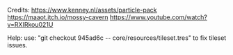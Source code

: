 Credits:
https://www.kenney.nl/assets/particle-pack
https://maaot.itch.io/mossy-cavern
https://www.youtube.com/watch?v=RXIRkou021U

Help:
use: "git checkout 945ad6c -- core/resources/tileset.tres" to fix tileset issues.
